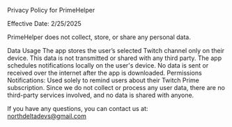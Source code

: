 Privacy Policy for PrimeHelper

Effective Date: 2/25/2025

PrimeHelper does not collect, store, or share any personal data.

Data Usage
The app stores the user’s selected Twitch channel only on their device. This data is not transmitted or shared with any third party.
The app schedules notifications locally on the user's device. No data is sent or received over the internet after the app is downloaded.
Permissions
Notifications: Used solely to remind users about their Twitch Prime subscription.
Since we do not collect or process any user data, there are no third-party services involved, and no data is shared with anyone.

If you have any questions, you can contact us at: northdeltadevs@gmail.com